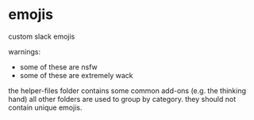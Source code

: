 # emojis
custom slack emojis

warnings:
 - some of these are nsfw
 - some of these are extremely wack

the helper-files folder contains some common add-ons (e.g. the thinking hand)
all other folders are used to group by category.  they should not contain unique emojis.
